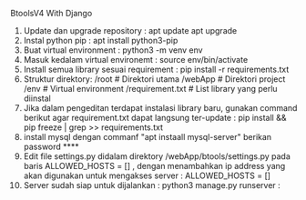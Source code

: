 BtoolsV4 With Django

1. Update dan upgrade repository :
     apt update
     apt upgrade
2. Instal python pip : apt install python3-pip
3. Buat virtual environment : python3 -m venv env
4. Masuk kedalam virtual environemt : source env/bin/activate
5. Install semua library sesuai requirement : pip install -r requirements.txt
6. Struktur direktory:
/root                # Direktori utama
  /webApp            # Direktori project
  /env               # Virtual environment
  /requirement.txt   # List library yang perlu diinstal
7. Jika dalam pengeditan terdapat instalasi library baru, gunakan command berikut agar requirement.txt dapat langsung ter-update : pip install <nama-library> && pip freeze | grep <nama-library> >> requirements.txt
8. install mysql dengan commanf "apt instaall mysql-server" berikan password ****
9. Edit file settings.py didalam direktory /webApp/btools/settings.py pada baris ALLOWED_HOSTS = [] , dengan menambahkan ip address yang akan digunakan untuk mengakses server : ALLOWED_HOSTS = [<IP Address>]
10. Server sudah siap untuk dijalankan : python3 manage.py runserver <IP Address>:<Port Address>
